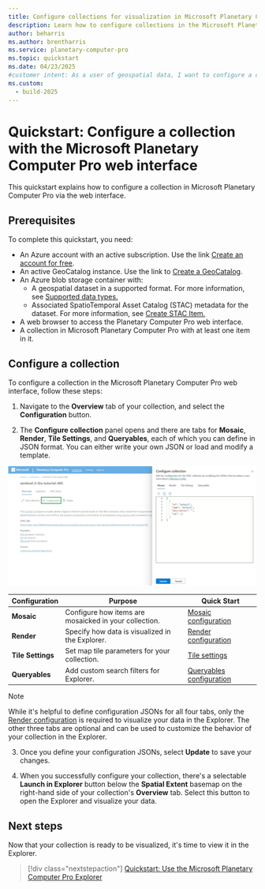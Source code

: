 ```yaml
---
title: Configure collections for visualization in Microsoft Planetary Computer Pro
description: Learn how to configure collections in the Microsoft Planetary Computer Pro portal. 
author: beharris
ms.author: brentharris
ms.service: planetary-computer-pro
ms.topic: quickstart
ms.date: 04/23/2025
#customer intent: As a user of geospatial data, I want to configure a collection in the Planetary Computer Pro web interface so that I can visualize my data in the Explorer.
ms.custom:
  - build-2025
---
```


# Quickstart: Configure a collection with the Microsoft Planetary Computer Pro web interface

This quickstart explains how to configure a collection in Microsoft Planetary Computer Pro via the web interface.

## Prerequisites

To complete this quickstart, you need:

- An Azure account with an active subscription. Use the link [Create an account for free](https://azure.microsoft.com/free/?WT.mc_id=A261C142F).
- An active GeoCatalog instance. Use the link to [Create a GeoCatalog](./deploy-geocatalog-resource.md).
- An Azure blob storage container with:
  - A geospatial dataset in a supported format. For more information, see [Supported data types.](./supported-data-types.md)
  - Associated SpatioTemporal Asset Catalog (STAC) metadata for the dataset. For more information, see [Create STAC Item.](./create-stac-item.md)
- A web browser to access the Planetary Computer Pro web interface.
- A collection in Microsoft Planetary Computer Pro with at least one item in it. 

## Configure a collection

To configure a collection in the Microsoft Planetary Computer Pro web interface, follow these steps:

1. Navigate to the **Overview** tab of your collection, and select the **Configuration** button.
   
2. The **Configure collection** panel opens and there are tabs for **Mosaic**, **Render**, **Tile Settings**, and **Queryables**, each of which you can define in JSON format. You can either write your own JSON or load and modify a template. 

[ ![Screenshot of collection config in web interface.](./media/collection-configuration-web-interface.jpeg) ](./media/collection-configuration-web-interface.jpeg#lightbox) 

| Configuration | Purpose | Quick Start |
|--------------------|---------|-----------------|
| **Mosaic**         | Configure how items are mosaicked in your collection. | [Mosaic configuration](./mosaic-configurations-for-collections.md) |
| **Render**         | Specify how data is visualized in the Explorer. | [Render configuration](./render-configuration.md) |
| **Tile Settings**  | Set map tile parameters for your collection. | [Tile settings](./tile-settings.md) |
| **Queryables**     | Add custom search filters for Explorer. | [Queryables configuration](./queryables-for-explorer-custom-search-filter.md) |

> [!NOTE]
> While it's helpful to define configuration JSONs for all four tabs, only the [Render configuration](./render-configuration.md) is required to visualize your data in the Explorer. The other three tabs are optional and can be used to customize the behavior of your collection in the Explorer.


3. Once you define your configuration JSONs, select **Update** to save your changes.
   
4. When you successfully configure your collection, there's a selectable **Launch in Explorer** button below the **Spatial Extent** basemap on the right-hand side of your collection's **Overview** tab. Select this button to open the Explorer and visualize your data.
 
## Next steps

Now that your collection is ready to be visualized, it's time to view it in the Explorer.

> [!div class="nextstepaction"]
> [Quickstart: Use the Microsoft Planetary Computer Pro Explorer](./use-explorer.md)
